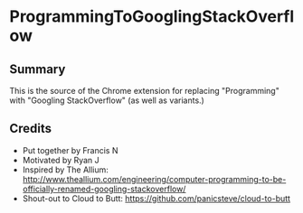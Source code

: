 # ProgrammingToGooglingStackOverflow

## Summary

This is the source of the Chrome extension for replacing "Programming" with "Googling StackOverflow" (as well as variants.)

## Credits

* Put together by Francis N
* Motivated by Ryan J
* Inspired by The Allium: http://www.theallium.com/engineering/computer-programming-to-be-officially-renamed-googling-stackoverflow/
* Shout-out to Cloud to Butt: https://github.com/panicsteve/cloud-to-butt